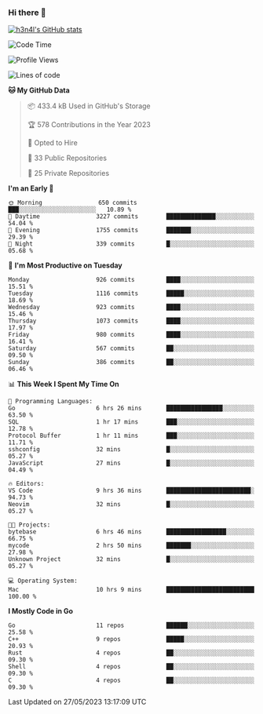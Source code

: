 ### Hi there 👋

[![h3n4l's GitHub stats](https://github-readme-stats.vercel.app/api?username=h3n4l&count_private=true&show_icons=true&theme=radical)](https://github.com/h3n4l/github-readme-stats)

<!--START_SECTION:waka-->
![Code Time](http://img.shields.io/badge/Code%20Time-1%2C244%20hrs%2028%20mins-blue)

![Profile Views](http://img.shields.io/badge/Profile%20Views-1-blue)

![Lines of code](https://img.shields.io/badge/From%20Hello%20World%20I%27ve%20Written-3.0%20million%20lines%20of%20code-blue)

**🐱 My GitHub Data** 

> 📦 433.4 kB Used in GitHub's Storage 
 > 
> 🏆 578 Contributions in the Year 2023
 > 
> 💼 Opted to Hire
 > 
> 📜 33 Public Repositories 
 > 
> 🔑 25 Private Repositories 
 > 
**I'm an Early 🐤** 

```text
🌞 Morning                650 commits         ███░░░░░░░░░░░░░░░░░░░░░░   10.89 % 
🌆 Daytime                3227 commits        ██████████████░░░░░░░░░░░   54.04 % 
🌃 Evening                1755 commits        ███████░░░░░░░░░░░░░░░░░░   29.39 % 
🌙 Night                  339 commits         █░░░░░░░░░░░░░░░░░░░░░░░░   05.68 % 
```
📅 **I'm Most Productive on Tuesday** 

```text
Monday                   926 commits         ████░░░░░░░░░░░░░░░░░░░░░   15.51 % 
Tuesday                  1116 commits        █████░░░░░░░░░░░░░░░░░░░░   18.69 % 
Wednesday                923 commits         ████░░░░░░░░░░░░░░░░░░░░░   15.46 % 
Thursday                 1073 commits        ████░░░░░░░░░░░░░░░░░░░░░   17.97 % 
Friday                   980 commits         ████░░░░░░░░░░░░░░░░░░░░░   16.41 % 
Saturday                 567 commits         ██░░░░░░░░░░░░░░░░░░░░░░░   09.50 % 
Sunday                   386 commits         ██░░░░░░░░░░░░░░░░░░░░░░░   06.46 % 
```


📊 **This Week I Spent My Time On** 

```text
💬 Programming Languages: 
Go                       6 hrs 26 mins       ████████████████░░░░░░░░░   63.50 % 
SQL                      1 hr 17 mins        ███░░░░░░░░░░░░░░░░░░░░░░   12.78 % 
Protocol Buffer          1 hr 11 mins        ███░░░░░░░░░░░░░░░░░░░░░░   11.71 % 
sshconfig                32 mins             █░░░░░░░░░░░░░░░░░░░░░░░░   05.27 % 
JavaScript               27 mins             █░░░░░░░░░░░░░░░░░░░░░░░░   04.49 % 

🔥 Editors: 
VS Code                  9 hrs 36 mins       ████████████████████████░   94.73 % 
Neovim                   32 mins             █░░░░░░░░░░░░░░░░░░░░░░░░   05.27 % 

🐱‍💻 Projects: 
bytebase                 6 hrs 46 mins       █████████████████░░░░░░░░   66.75 % 
mycode                   2 hrs 50 mins       ███████░░░░░░░░░░░░░░░░░░   27.98 % 
Unknown Project          32 mins             █░░░░░░░░░░░░░░░░░░░░░░░░   05.27 % 

💻 Operating System: 
Mac                      10 hrs 9 mins       █████████████████████████   100.00 % 
```

**I Mostly Code in Go** 

```text
Go                       11 repos            ██████░░░░░░░░░░░░░░░░░░░   25.58 % 
C++                      9 repos             █████░░░░░░░░░░░░░░░░░░░░   20.93 % 
Rust                     4 repos             ██░░░░░░░░░░░░░░░░░░░░░░░   09.30 % 
Shell                    4 repos             ██░░░░░░░░░░░░░░░░░░░░░░░   09.30 % 
C                        4 repos             ██░░░░░░░░░░░░░░░░░░░░░░░   09.30 % 
```




 Last Updated on 27/05/2023 13:17:09 UTC
<!--END_SECTION:waka-->

